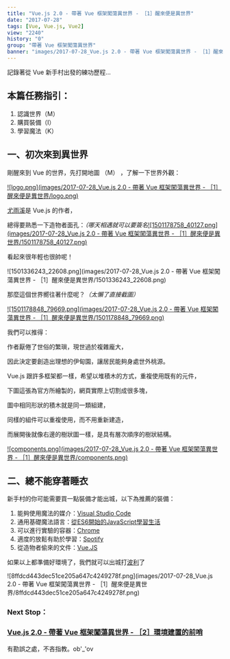 ```yaml
---
title: "Vue.js 2.0 - 帶著 Vue 框架闖蕩異世界 - ［1］醒來便是異世界"
date: "2017-07-28"
tags: [Vue, Vue.js, Vue2]
view: "2240"
history: "0"
group: "帶著 Vue 框架闖蕩異世界"
banner: "images/2017-07-28_Vue.js 2.0 - 帶著 Vue 框架闖蕩異世界 - ［1］醒來便是異世界/banner/logo.png"
---
```


記錄著從 Vue 新手村出發的練功歷程...

本篇任務指引：
-------

1.  認識世界（M）
2.  購買裝備（I）
3.  學習魔法（K）

**一、初次來到異世界**
-------------

剛醒來到 Vue 的世界，先打開地圖 （M） ，了解一下世界外觀：

[![logo.png](images/2017-07-28_Vue.js 2.0 - 帶著 Vue 框架闖蕩異世界 - ［1］醒來便是異世界/logo.png)](https://cn.vuejs.org/)

[尤雨溪](http://baike.baidu.com/item/%E5%B0%A4%E9%9B%A8%E6%BA%AA/2281470?fr=aladdin)是 Vue.js 的作者，

總得要熟悉一下造物者面孔：_（哪天相遇就可以要簽名_[![1501178758_40127.png](images/2017-07-28_Vue.js 2.0 - 帶著 Vue 框架闖蕩異世界 - ［1］醒來便是異世界/1501178758_40127.png)](https://baike.baidu.com/item/%E5%B0%A4%E9%9B%A8%E6%BA%AA/2281470?fr=aladdin)

看起來很年輕也很帥呢！

![1501336243_22608.png](images/2017-07-28_Vue.js 2.0 - 帶著 Vue 框架闖蕩異世界 - ［1］醒來便是異世界/1501336243_22608.png)

那麼這個世界嚮往著什麼呢？_（太懶了直接截圖）_

[![1501178848_79669.png](images/2017-07-28_Vue.js 2.0 - 帶著 Vue 框架闖蕩異世界 - ［1］醒來便是異世界/1501178848_79669.png)](https://dotblogsfile.blob.core.windows.net/user/incredible/b3a5ebcb-c115-404f-aee9-a76df0434f7a/1501178848_79669.png)

我們可以推得：

作者厭倦了世俗的繁瑣，現世過於複雜龐大，

因此決定要創造出理想的伊甸園，讓居民能夠身處世外桃源。

Vue.js 跟許多框架都一樣，希望以堆積木的方式，重複使用既有的元件，

下圖這張為官方所繪製的，網頁實際上切割成很多塊，

圖中相同形狀的積木就是同一類組建，

同樣的組件可以重複使用，而不用重新建造，

而展開後就像右邊的樹狀圖一樣，是具有層次順序的樹狀結構。

[![components.png](images/2017-07-28_Vue.js 2.0 - 帶著 Vue 框架闖蕩異世界 - ［1］醒來便是異世界/components.png)](https://cn.vuejs.org/v2/guide/)

**二、總不能穿著睡衣**
-------------

新手村的你可能需要買一點裝備才能出城，以下為推薦的裝備：

1.  能夠使用魔法的媒介：[Visual Studio Code](https://code.visualstudio.com/)
2.  通用基礎魔法語言：[從ES6開始的JavaScript學習生活](https://eyesofkids.gitbooks.io/javascript-start-from-es6/)
3.  可以進行實驗的容器：[Chrome](https://www.google.com.tw/chrome/browser/desktop/index.html)
4.  適度的放鬆有助於學習：[Spotify](https://www.spotify.com/tw/)
5.  從造物者偷來的文件：[Vue.JS](https://cn.vuejs.org/v2/guide/)

如果以上都準備好環境了，我們就可以出城打[波利](http://gametsg.techbang.com/ro/index.php?view=npc&npc=1002)了

![8ffdcd443dec51ce205a647c4249278f.png](images/2017-07-28_Vue.js 2.0 - 帶著 Vue 框架闖蕩異世界 - ［1］醒來便是異世界/8ffdcd443dec51ce205a647c4249278f.png)

### Next Stop：

### [Vue.js 2.0 - 帶著 Vue 框架闖蕩異世界 - ［2］環境建置的前哨](https://dotblogs.com.tw/explooosion/2017/07/28/150538)

有勘誤之處，不吝指教。ob'\_'ov